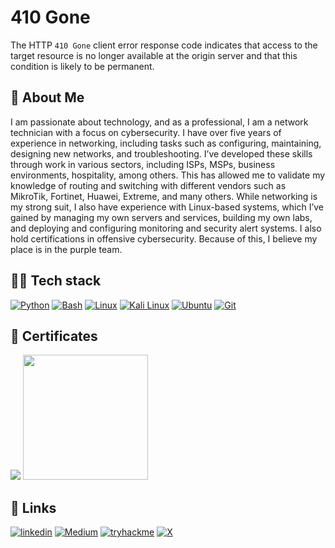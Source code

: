# 410 Gone
The HTTP `410 Gone` client error response code indicates that access to the target resource is no longer available at the origin server and that this condition is likely to be permanent.

## 🚀 About Me
I am passionate about technology, and as a professional, I am a network technician with a focus on cybersecurity. I have over five years of experience in networking, including tasks such as configuring, maintaining, designing new networks, and troubleshooting. I’ve developed these skills through work in various sectors, including ISPs, MSPs, business environments, hospitality, among others. This has allowed me to validate my knowledge of routing and switching with different vendors such as MikroTik, Fortinet, Huawei, Extreme, and many others.
While networking is my strong suit, I also have experience with Linux-based systems, which I’ve gained by managing my own servers and services, building my own labs, and deploying and configuring monitoring and security alert systems.
I also hold certifications in offensive cybersecurity. Because of this, I believe my place is in the purple team.

## 👨‍💻 Tech stack
[![Python](https://img.shields.io/badge/Python-3776AB?logo=python&logoColor=fff)](#)    [![Bash](https://img.shields.io/badge/Bash-4EAA25?logo=gnubash&logoColor=fff)](#)
[![Linux](https://img.shields.io/badge/Linux-FCC624?logo=linux&logoColor=black)](#) [![Kali Linux](https://img.shields.io/badge/Kali%20Linux-557C94?logo=kalilinux&logoColor=fff)](#)   [![Ubuntu](https://img.shields.io/badge/Ubuntu-E95420?logo=ubuntu&logoColor=white)](#) 
[![Git](https://img.shields.io/badge/Git-F05032?logo=git&logoColor=fff)](#)

## 🌟 Certificates
<img src="https://api.accredible.com/v1/frontend/credential_website_embed_image/badge/103209991?key=a6b541a5eeb125dd90eb9d7d51cc5e6a038c0d05b0a7f22a2eebaa7dec5bd57b"> <img src="https://images.credly.com/images/20082fc1-94af-4773-9df0-28856b566748/image.png" width=200px>

## 🔗 Links
[![linkedin](https://img.shields.io/badge/linkedin-0A66C2?style=for-the-badge&logo=linkedin&logoColor=white)](https://www.linkedin.com/in/vicente-marques-al/)   [![Medium](https://img.shields.io/badge/Medium-%23000000.svg?style=for-the-badge&logo=medium&logoColor=white)](https://410g0n3.medium.com) [![tryhackme](https://img.shields.io/badge/tryhackme-1DB954?style=for-the-badge&logo=tryhackme&logoColor=white)](https://tryhackme.com/r/p/410g0n3) [![X](https://img.shields.io/badge/X-%23000000.svg?style=for-the-badge&logo=X&logoColor=white)](https://x.com/410g0n3)

